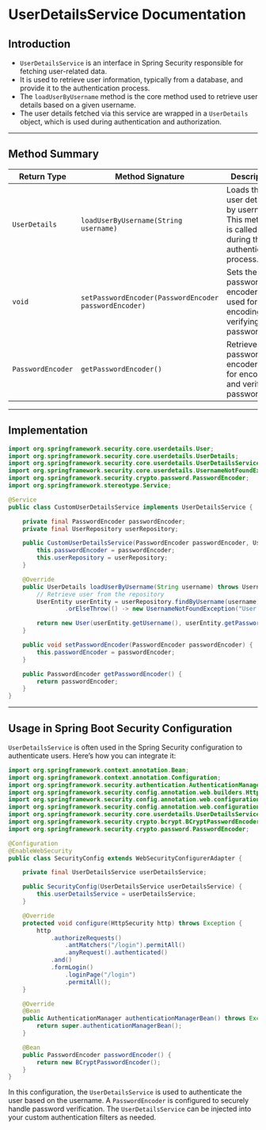 # UserDetailsService Documentation

## Introduction

- `UserDetailsService` is an interface in Spring Security responsible for fetching user-related data.
- It is used to retrieve user information, typically from a database, and provide it to the authentication process.
- The `loadUserByUsername` method is the core method used to retrieve user details based on a given username.
- The user details fetched via this service are wrapped in a `UserDetails` object, which is used during authentication and authorization.

---

## Method Summary

| Return Type      | Method Signature                                   | Description                                                                 |
|------------------|---------------------------------------------------|-----------------------------------------------------------------------------|
| `UserDetails`    | `loadUserByUsername(String username)`              | Loads the user details by username. This method is called during the authentication process. |
| `void`          | `setPasswordEncoder(PasswordEncoder passwordEncoder)` | Sets the password encoder to be used for encoding and verifying passwords. |
| `PasswordEncoder` | `getPasswordEncoder()`                             | Retrieves the password encoder used for encoding and verifying passwords. |

---

## Implementation
```java
import org.springframework.security.core.userdetails.User;
import org.springframework.security.core.userdetails.UserDetails;
import org.springframework.security.core.userdetails.UserDetailsService;
import org.springframework.security.core.userdetails.UsernameNotFoundException;
import org.springframework.security.crypto.password.PasswordEncoder;
import org.springframework.stereotype.Service;

@Service
public class CustomUserDetailsService implements UserDetailsService {

    private final PasswordEncoder passwordEncoder;
    private final UserRepository userRepository;

    public CustomUserDetailsService(PasswordEncoder passwordEncoder, UserRepository userRepository) {
        this.passwordEncoder = passwordEncoder;
        this.userRepository = userRepository;
    }

    @Override
    public UserDetails loadUserByUsername(String username) throws UsernameNotFoundException {
        // Retrieve user from the repository
        UserEntity userEntity = userRepository.findByUsername(username)
                .orElseThrow(() -> new UsernameNotFoundException("User not found"));

        return new User(userEntity.getUsername(), userEntity.getPassword(), new ArrayList<>());
    }

    public void setPasswordEncoder(PasswordEncoder passwordEncoder) {
        this.passwordEncoder = passwordEncoder;
    }

    public PasswordEncoder getPasswordEncoder() {
        return passwordEncoder;
    }
}
```

---

## Usage in Spring Boot Security Configuration

`UserDetailsService` is often used in the Spring Security configuration to authenticate users. Here’s how you can integrate it:
```java
import org.springframework.context.annotation.Bean;
import org.springframework.context.annotation.Configuration;
import org.springframework.security.authentication.AuthenticationManager;
import org.springframework.security.config.annotation.web.builders.HttpSecurity;
import org.springframework.security.config.annotation.web.configuration.EnableWebSecurity;
import org.springframework.security.config.annotation.web.configuration.WebSecurityConfigurerAdapter;
import org.springframework.security.core.userdetails.UserDetailsService;
import org.springframework.security.crypto.bcrypt.BCryptPasswordEncoder;
import org.springframework.security.crypto.password.PasswordEncoder;

@Configuration
@EnableWebSecurity
public class SecurityConfig extends WebSecurityConfigurerAdapter {

    private final UserDetailsService userDetailsService;

    public SecurityConfig(UserDetailsService userDetailsService) {
        this.userDetailsService = userDetailsService;
    }

    @Override
    protected void configure(HttpSecurity http) throws Exception {
        http
            .authorizeRequests()
                .antMatchers("/login").permitAll()
                .anyRequest().authenticated()
            .and()
            .formLogin()
                .loginPage("/login")
                .permitAll();
    }

    @Override
    @Bean
    public AuthenticationManager authenticationManagerBean() throws Exception {
        return super.authenticationManagerBean();
    }

    @Bean
    public PasswordEncoder passwordEncoder() {
        return new BCryptPasswordEncoder();
    }
}
```

In this configuration, the `UserDetailsService` is used to authenticate the user based on the username. A `PasswordEncoder` is configured to securely handle password verification. The `UserDetailsService` can be injected into your custom authentication filters as needed.